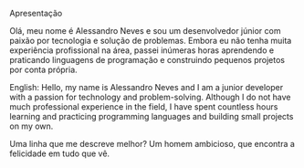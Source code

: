 Apresentação

Olá, meu nome é Alessandro Neves e sou um desenvolvedor júnior com paixão por tecnologia e solução de problemas. Embora eu não tenha muita experiência profissional na área, passei inúmeras horas aprendendo e praticando linguagens de programação e construindo pequenos projetos por conta própria.

English: Hello, my name is Alessandro Neves and I am a junior developer with a passion for technology and problem-solving. Although I do not have much professional experience in the field, I have spent countless hours learning and practicing programming languages and building small projects on my own.

Uma linha que me descreve melhor?
Um homem ambicioso, que encontra a felicidade em tudo que vê.

